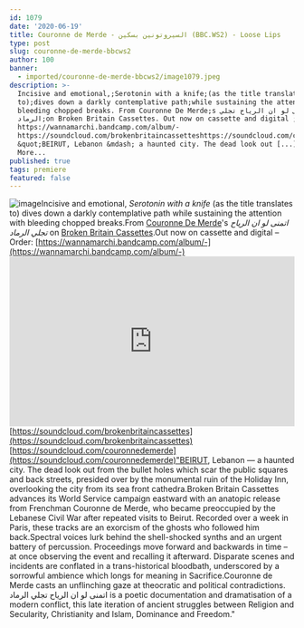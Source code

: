 ```yaml
---
id: 1079
date: '2020-06-19'
title: Couronne de Merde - ﺍﻟﺴﻴﺮﻭﺗﻮﻧﻴﻦ ﺑﺴﻜﻴﻦ (BBC.WS2) - Loose Lips
type: post
slug: couronne-de-merde-bbcws2
author: 100
banner:
  - imported/couronne-de-merde-bbcws2/image1079.jpeg
description: >-
  Incisive and emotional,;Serotonin with a knife;(as the title translates
  to);dives down a darkly contemplative path;while sustaining the attention with
  bleeding chopped breaks. From Couronne De Merde;s ﺍﺗﻤﻨﻰ ﻟﻮ ﺍﻥ ﺍﻟﺮﻳﺎﺡ ﺗﺠﻠﻲ
  ﺍﻟﺮﻣﺎﺩ;on Broken Britain Cassettes. Out now on cassette and digital ; Order:
  https://wannamarchi.bandcamp.com/album/-
  https://soundcloud.com/brokenbritaincassetteshttps://soundcloud.com/couronnedemerde
  &quot;BEIRUT, Lebanon &mdash; a haunted city. The dead look out [...]Read
  More...
published: true
tags: premiere
featured: false
---
```

![image](../imported/couronne-de-merde-bbcws2/image1079.jpeg)Incisive and emotional, _Serotonin with a knife_ (as the title translates to) dives down a darkly contemplative path while sustaining the attention with bleeding chopped breaks.From [Couronne De Merde](https://soundcloud.com/couronnedemerde)'s _ﺍﺗﻤﻨﻰ ﻟﻮ ﺍﻥ ﺍﻟﺮﻳﺎﺡ ﺗﺠﻠﻲ ﺍﻟﺮﻣﺎﺩ_ on [Broken Britain Cassettes](https://www.discogs.com/label/1016831-Broken-Britain-Cassettes).Out now on cassette and digital – Order: [](https://wannamarchi.bandcamp.com/album/-)[https://wannamarchi.bandcamp.com/album/-](https://wannamarchi.bandcamp.com/album/-)<iframe width='100%' height='300' scrolling='no' frameborder='no' allow='autoplay' src='https://w.soundcloud.com/player/?url=https%3A//api.soundcloud.com/tracks/843239530&color=%23ff5500&auto_play=false&hide_related=true&show_comments=true&show_user=true&show_reposts=false&show_teaser=false'></iframe>  
[](https://soundcloud.com/brokenbritaincassettes)[https://soundcloud.com/brokenbritaincassettes](https://soundcloud.com/brokenbritaincassettes)  
[https://soundcloud.com/couronnedemerde](https://soundcloud.com/couronnedemerde)"BEIRUT, Lebanon — a haunted city. The dead look out from the bullet holes which scar the public squares and back streets, presided over by the monumental ruin of the Holiday Inn, overlooking the city from its sea front cathedra.Broken Britain Cassettes advances its World Service campaign eastward with an anatopic release from Frenchman Couronne de Merde, who became preoccupied by the Lebanese Civil War after repeated visits to Beirut. Recorded over a week in Paris, these tracks are an exorcism of the ghosts who followed him back.Spectral voices lurk behind the shell-shocked synths and an urgent battery of percussion. Proceedings move forward and backwards in time – at once observing the event and recalling it afterward. Disparate scenes and incidents are conflated in a trans-historical bloodbath, underscored by a sorrowful ambience which longs for meaning in Sacrifice.Couronne de Merde casts an unflinching gaze at theocratic and political contradictions. ﺍﺗﻤﻨﻰ ﻟﻮ ﺍﻥ ﺍﻟﺮﻳﺎﺡ ﺗﺠﻠﻲ ﺍﻟﺮﻣﺎﺩ is a poetic documentation and dramatisation of a modern conflict, this late iteration of ancient struggles between Religion and Secularity, Christianity and Islam, Dominance and Freedom."